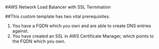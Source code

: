 #AWS Network Load Balancer with SSL Termination

##This custom template has two vital prerequisites.

1) You have a FQDN which you own and are able to create DNS entries against.
2) You have created an SSL in AWS Certificate Manager, which points to the FQDN which you own.
